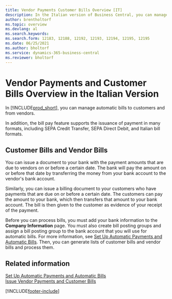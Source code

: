 ```yaml
---
title: Vendor Payments Customer Bills Overview [IT]
description: In the Italian version of Business Central, you can manage automatic bills to customers and from vendors.
author: brentholtorf
ms.topic: overview
ms.devlang: al
ms.search.keywords:
ms.search.form: 12183, 12188, 12192, 12193, 12194, 12195, 12195
ms.date: 06/25/2021
ms.author: bholtorf
ms.service: dynamics-365-business-central
ms.reviewer: bholtorf
---
```

# Vendor Payments and Customer Bills Overview in the Italian Version
In [!INCLUDE[prod_short](../../includes/prod_short.md)], you can manage automatic bills to customers and from vendors.  

In addition, the bill pay feature supports the issuance of payment in many formats, including SEPA Credit Transfer, SEPA Direct Debit, and Italian bill formats.  

## Customer Bills and Vendor Bills  
You can issue a document to your bank with the payment amounts that are due to vendors on or before a certain date. The bank will pay the amount on or before that date by transferring the money from your bank account to the vendor's bank account.  

Similarly, you can issue a billing document to your customers who have payments that are due on or before a certain date. The customers can pay the amount to your bank, which then transfers that amount to your bank account. The bill is then given to the customer as evidence of your receipt of the payment.  

Before you can process bills, you must add your bank information to the **Company Information** page. You must also create bill posting groups and assign a bill posting group to the bank account that you will use for automatic bills. For more information, see [Set Up Automatic Payments and Automatic Bills](how-to-set-up-automatic-payments-and-automatic-bills.md). Then, you can generate lists of customer bills and vendor bills and process them.

## Related information  
 [Set Up Automatic Payments and Automatic Bills](how-to-set-up-automatic-payments-and-automatic-bills.md)   
  [Issue Vendor Payments and Customer Bills](how-to-issue-vendor-payments-and-customer-bills.md)


[!INCLUDE[footer-include](../../includes/footer-banner.md)]